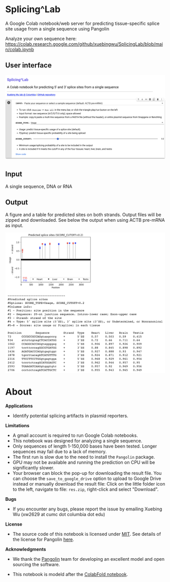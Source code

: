 # Splicing^Lab

A Google Colab notebook/web server for predicting tissue-specific splice site usage from a single sequence using Pangolin

Analyze your own sequence here: https://colab.research.google.com/github/xuebingwu/SplicingLab/blob/main/colab.ipynb

## User interface
![interface](./colab-gui2.png?raw=true "Colab interface")

## Input
A single sequence, DNA or RNA

## Output
A figure and a table for predicted sites on both strands. Output files will be zipped and downloaded. See below the output when using ACTB pre-mRNA as input.

![ACTB-output](./sample-output2.png?raw=true "Sample output (ACTB pre-mRNA)")

# About <a name="Instructions"></a>

**Applications**
* Identify potential splicing artifacts in plasmid reporters.


**Limitations**
* A gmail account is required to run Google Colab notebooks.
* This notebook was designed for analyzing a single sequence. 
* Only sequences of length 1-150,000 bases have been tested. Longer sequences may fail due to a lack of memory.
* The first run is slow due to the need to install the `Pangolin` package.  
* GPU may not be available and running the prediction on CPU will be significantly slower. 
* Your browser can block the pop-up for downloading the result file. You can choose the `save_to_google_drive` option to upload to Google Drive instead or manually download the result file: Click on the little folder icon to the left, navigate to file: `res.zip`, right-click and select \"Download\".


**Bugs**
- If you encounter any bugs, please report the issue by emailing Xuebing Wu (xw2629 at cumc dot columbia dot edu)

**License**

* The source code of this notebook is licensed under [MIT](https://raw.githubusercontent.com/sokrypton/ColabFold/main/LICENSE). See details of the license for Pangolin [here](https://github.com/tkzeng/Pangolin/blob/main/LICENSE).

**Acknowledgments**
- We thank the [Pangolin](https://doi.org/10.1186/s13059-022-02664-4) team for developing an excellent model and open sourcing the software. 

- This notebook is modeld after the [ColabFold notebook](https://colab.research.google.com/github/sokrypton/ColabFold/blob/main/AlphaFold2.ipynb).


